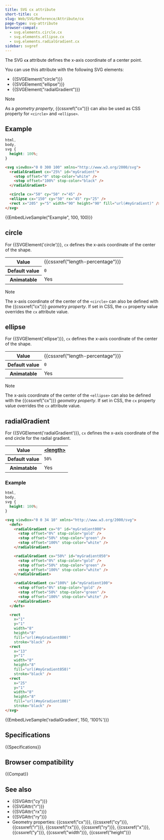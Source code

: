```yaml
---
title: SVG cx attribute
short-title: cx
slug: Web/SVG/Reference/Attribute/cx
page-type: svg-attribute
browser-compat:
  - svg.elements.circle.cx
  - svg.elements.ellipse.cx
  - svg.elements.radialGradient.cx
sidebar: svgref
---
```


The SVG **`cx`** attribute defines the x-axis coordinate of a center point.

You can use this attribute with the following SVG elements:

- {{SVGElement("circle")}}
- {{SVGElement("ellipse")}}
- {{SVGElement("radialGradient")}}

> [!NOTE]
> As a _geometry property_, {{cssxref("cx")}} can also be used as CSS property for `<circle>` and `<ellipse>`.

## Example

```css hidden
html,
body,
svg {
  height: 100%;
}
```

```html
<svg viewBox="0 0 300 100" xmlns="http://www.w3.org/2000/svg">
  <radialGradient cx="25%" id="myGradient">
    <stop offset="0" stop-color="white" />
    <stop offset="100%" stop-color="black" />
  </radialGradient>

  <circle cx="50" cy="50" r="45" />
  <ellipse cx="150" cy="50" rx="45" ry="25" />
  <rect x="205" y="5" width="90" height="90" fill="url(#myGradient)" />
</svg>
```

{{EmbedLiveSample("Example", 100, 100)}}

## circle

For {{SVGElement('circle')}}, `cx` defines the x-axis coordinate of the center of the shape.

<table class="properties">
  <tbody>
    <tr>
      <th scope="row">Value</th>
      <td>{{cssxref("length-percentage")}}</td>
    </tr>
    <tr>
      <th scope="row">Default value</th>
      <td><code>0</code></td>
    </tr>
    <tr>
      <th scope="row">Animatable</th>
      <td>Yes</td>
    </tr>
  </tbody>
</table>

> [!NOTE]
> The x-axis coordinate of the center of the `<circle>` can also be defined with the {{cssxref("cx")}} _geometry property_. If set in CSS, the `cx` property value overrides the `cx` attribute value.

## ellipse

For {{SVGElement('ellipse')}}, `cx` defines the x-axis coordinate of the center of the shape.

<table class="properties">
  <tbody>
    <tr>
      <th scope="row">Value</th>
      <td>{{cssxref("length-percentage")}}</td>
    </tr>
    <tr>
      <th scope="row">Default value</th>
      <td><code>0</code></td>
    </tr>
    <tr>
      <th scope="row">Animatable</th>
      <td>Yes</td>
    </tr>
  </tbody>
</table>

> [!NOTE]
> The x-axis coordinate of the center of the `<ellipse>` can also be defined with the {{cssxref("cx")}} _geometry property_. If set in CSS, the `cx` property value overrides the `cx` attribute value.

## radialGradient

For {{SVGElement('radialGradient')}}, `cx` defines the x-axis coordinate of the end circle for the radial gradient.

<table class="properties">
  <tbody>
    <tr>
      <th scope="row">Value</th>
      <td>
        <strong><a href="/en-US/docs/Web/SVG/Guides/Content_type#length">&#x3C;length></a></strong>
      </td>
    </tr>
    <tr>
      <th scope="row">Default value</th>
      <td><code>50%</code></td>
    </tr>
    <tr>
      <th scope="row">Animatable</th>
      <td>Yes</td>
    </tr>
  </tbody>
</table>

### Example

```css hidden
html,
body,
svg {
  height: 100%;
}
```

```html
<svg viewBox="0 0 34 10" xmlns="http://www.w3.org/2000/svg">
  <defs>
    <radialGradient cx="0" id="myGradient000">
      <stop offset="0%" stop-color="gold" />
      <stop offset="50%" stop-color="green" />
      <stop offset="100%" stop-color="white" />
    </radialGradient>

    <radialGradient cx="50%" id="myGradient050">
      <stop offset="0%" stop-color="gold" />
      <stop offset="50%" stop-color="green" />
      <stop offset="100%" stop-color="white" />
    </radialGradient>

    <radialGradient cx="100%" id="myGradient100">
      <stop offset="0%" stop-color="gold" />
      <stop offset="50%" stop-color="green" />
      <stop offset="100%" stop-color="white" />
    </radialGradient>
  </defs>

  <rect
    x="1"
    y="1"
    width="8"
    height="8"
    fill="url(#myGradient000)"
    stroke="black" />
  <rect
    x="13"
    y="1"
    width="8"
    height="8"
    fill="url(#myGradient050)"
    stroke="black" />
  <rect
    x="25"
    y="1"
    width="8"
    height="8"
    fill="url(#myGradient100)"
    stroke="black" />
</svg>
```

{{EmbedLiveSample('radialGradient', 150, '100%')}}

## Specifications

{{Specifications}}

## Browser compatibility

{{Compat}}

## See also

- {{SVGAttr("cy")}}
- {{SVGAttr("r")}}
- {{SVGAttr("rx")}}
- {{SVGAttr("ry")}}
- Geometry properties: {{cssxref("cx")}}, {{cssxref("cy")}}, {{cssxref("r")}}, {{cssxref("rx")}}, {{cssxref("ry")}}, {{cssxref("x")}}, {{cssxref("y")}}, {{cssxref("width")}}, {{cssxref("height")}}
